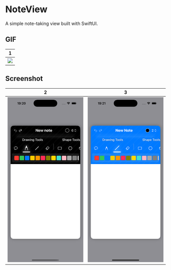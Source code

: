 # NoteView
A simple note-taking view built with SwiftUI.

## GIF
| 1 |
|---------|
| <img src="https://github.com/yavuzyagiz/noteview/blob/main/noteview/noteview.gif"> |

## Screenshot
| 2 | 3 |
|---------|---------|
| <img src="https://github.com/yavuzyagiz/noteview/blob/main/noteview/screenshot.png"> | <img src="https://github.com/yavuzyagiz/noteview/blob/main/noteview/screenshot2.png"> |
